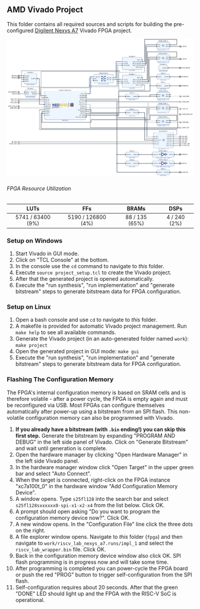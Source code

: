 ## AMD Vivado Project

This folder contains all required sources and scripts for building the pre-configured
[Digilent Nexys A7](https://digilent.com/reference/programmable-logic/nexys-a7/reference-manual)
Vivado FPGA project.

![riscv_soc](../docs/img/soc_top.png)

###### FPGA Resource Utilization

| LUTs              | FFs                | BRAMs          | DSPs         |
|:-----------------:|:------------------:|:--------------:|:------------:|
| 5741 / 63400 (9%) | 5190 / 126800 (4%) | 88 / 135 (65%) | 4 / 240 (2%) |

### Setup on Windows

1. Start Vivado in GUI mode.
2. Click on "TCL Console" at the bottom.
3. In the console use the `cd` command to navigate to _this_ folder.
4. Execute `source project_setup.tcl` to create the Vivado project.
5. After that the generated project is opened automatically.
6. Execute the "run synthesis", "run implementation" and "generate bitstream" steps to generate bitstream data for FPGA configuration.

### Setup on Linux

1. Open a bash console and use `cd` to navigate to _this_ folder.
2. A makefile is provided for automatic Vivado project management. Run `make help` to see all available commands.
3. Generate the Vivado project (in an auto-generated folder named `work`): `make project`
4. Open the generated project in GUI mode: `make gui`
5. Execute the "run synthesis", "run implementation" and "generate bitstream" steps to generate bitstream data for FPGA configuration.

### Flashing The Configuration Memory

The FPGA's internal configuration memory is based on SRAM cells and is therefore volatile - after
a power cycle, the FPGA is empty again and must be reconfigured via USB. Most FPGAs can configure
themselves automatically after power-up using a bitstream from an SPI flash.
This non-volatile configuration memory can also be programmed with Vivado.

1. **If you already have a bitstream (with `.bin` ending!) you can skip this first step.** Generate the bitstream by expanding
"PROGRAM AND DEBUG" in the left side panel of Vivado. Click on "Generate Bitstream" and wait until generation is complete.
2. Open the hardware manager by clicking "Open Hardware Manager" in the left side Vivado panel.
3. In the hardware manager window click "Open Target" in the upper green bar and select "Auto Connect".
4. When the target is connected, right-click on the FPGA instance "xc7a100t_0" in the hardware window "Add Configuration Memory Device".
5. A window opens. Type `s25fl128` into the search bar and select `s25fl128sxxxxxx0-spi-x1-x2-x4` from the list below. Click OK.
6. A prompt should open asking "Do you want to program the configuration memory device now?". Click OK.
7. A new window opens. In the "Configuration File" line click the three dots on the right.
8. A file explorer window opens. Navigate to _this_ folder (`fpga`) and then navigate to
`work/riscv_lab_nexys_a7.runs/impl_1` and select the `riscv_lab_wrapper.bin` file. Click OK.
9. Back in the configuration memory device window also click OK. SPI flash programming is in progress now and will take some time.
10. After programming is completed you can power-cycle the FPGA board or push the red "PROG" button to trigger self-configuration from the SPI flash.
11. Self-configuration requires about 20 seconds. After that the green "DONE" LED should light up and the FPGA with the RISC-V SoC is operational.
